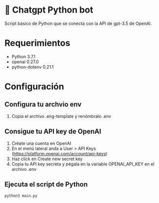 # 💬 Chatgpt Python bot
Script básico de Python que se conecta con la API de gpt-3.5 de OpenAI.

# Requerimientos
* Python 3.7.1
* openai 0.27.0
* python-dotenv 0.21.1

# Configuración
## Configura tu archvio env
1. Copia el archivo .eng-template y renómbralo .env

## Consigue tu API key de OpenAI
1. Créate una cuenta en OpenAI
2. En el menú lateral anda a User > API Keys (https://platform.openai.com/account/api-keys)
3. Haz click en Create new secret key
4. Copia tu API key secreta y pégala en la variable OPENAI_API_KEY en el archivo .env

## Ejecuta el script de Python
```sh
python3 main.py
```